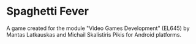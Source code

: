# Spaghetti Fever
A game created for the module "Video Games Development" (EL645) by Mantas Latkauskas and Michail Skalistiris Pikis for Android platforms.
